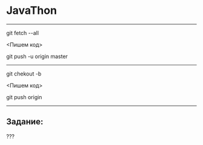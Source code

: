 # JavaThon

---
git fetch --all

<Пишем код>

git push -u origin master

----

git chekout -b <branchname>
  
<Пишем код>

git push origin <branchname>
  
---

## Задание:

???


